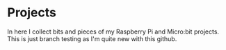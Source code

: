 # Projects
In here I collect bits and pieces of my Raspberry Pi and Micro:bit projects.
This is just branch testing as I'm quite new with this github.
